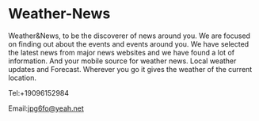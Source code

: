 # Weather-News

Weather&News, to be the discoverer of news around you. We are focused on finding out about the events and events around you. We have selected the latest news from major news websites and we have found a lot of information.
And your mobile source for weather news. Local weather updates and Forecast.
Wherever you go it gives the weather of the current location.  

Tel:+19096152984

Email:jpg6fo@yeah.net
